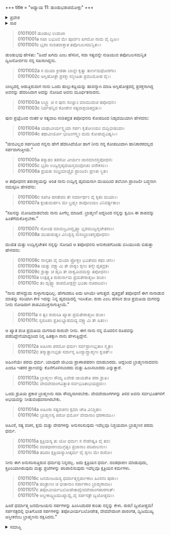 +++
title = "ಅಧ್ಯಾಯ 11: ಡುಂಡುಭಶಾಪಮೋಕ್ಷಃ"
+++

<details><summary>ಪ್ರವೇಶ</summary>


।।   ಓಂ ಓಂ ನಮೋ ನಾರಾಯಣಾಯ।।   ಶ್ರೀ ವೇದವ್ಯಾಸಾಯ ನಮಃ ।।

ಶ್ರೀ ಕೃಷ್ಣದ್ವೈಪಾಯನ ವೇದವ್ಯಾಸ ವಿರಚಿತ

**ಶ್ರೀ ಮಹಾಭಾರತ**

**ಆದಿ ಪರ್ವ**

**ಪೌಲೋಮ ಪರ್ವ**

**ಅಧ್ಯಾಯ 11**

</details>

<details><summary>ಸಾರ</summary>

ಡುಂಡುಭನ ಕಥೆ (1-10). ಡುಂಡುಭನು ರುರುವಿಗೆ ಸರ್ಪಗಳನ್ನು ಕೊಲ್ಲಬಾರದೆಂದು ಸಲಹೆ ನೀಡುವುದು (11-15).

</details>

> 01011001 ಡುಂಡುಭ ಉವಾಚ।  
01011001a ಸಖಾ ಬಭೂವ ಮೇ ಪೂರ್ವಂ ಖಗಮೋ ನಾಮ ವೈ ದ್ವಿಜಃ।  
01011001c ಭೃಶಂ ಸಂಶಿತವಾಕ್ತಾತ ತಪೋಬಲಸಮನ್ವಿತಃ।।

ಡುಂಡುಭವು ಹೇಳಿತು: “ಹಿಂದೆ ಖಗಮ ಎಂಬ ಹೆಸರಿನ, ಸದಾ ಸತ್ಯವನ್ನೇ ನುಡಿಯುವ ತಪೋಬಲಸಮನ್ವಿತ ದ್ವಿಜನೋರ್ವನು ನನ್ನ ಸಖನಾಗಿದ್ದನು.

> 01011002a ಸ ಮಯಾ ಕ್ರೀಡತಾ ಬಾಲ್ಯೇ ಕೃತ್ವಾ ತಾರ್ಣಮಥೋರಗಂ।  
01011002c ಅಗ್ನಿಹೋತ್ರೇ ಪ್ರಸಕ್ತಃ ಸನ್ಭೀಷಿತಃ ಪ್ರಮುಮೋಹ ವೈ।।

ಬಾಲ್ಯದಲ್ಲಿ ಆಡುತ್ತಿರುವಾಗ ನಾನು ಒಂದು ಹುಲ್ಲುಕಡ್ಡಿಯನ್ನು ಹಾವನ್ನಾಗಿ ಮಾಡಿ ಅಗ್ನಿಹೋತ್ರದಲ್ಲಿ ಪ್ರಸಕ್ತನಾಗಿದ್ದ ಅವನನ್ನು ಹೆದರಿಸಿದಾಗ ಅದನ್ನು ನೋಡಿದ ಅವನು ಮೂರ್ಛಿತನಾದನು.

> 01011003a ಲಬ್ಧ್ವಾ ಚ ಸ ಪುನಃ ಸಂಜ್ಞಾಂ ಮಾಮುವಾಚ ತಪೋಧನಃ।  
01011003c ನಿರ್ದಹನ್ನಿವ ಕೋಪೇನ ಸತ್ಯವಾಕ್ಸಂಶಿತವ್ರತಃ।।

ಪುನಃ ಪ್ರಜ್ಞೆಬಂದ ನಂತರ ಆ ಸತ್ಯವಾದಿ ಸಂಶಿತವ್ರತ ತಪೋಧನನು ಕೋಪದಿಂದ ನಿಹೃದಯಿಯಾಗಿ ಹೇಳಿದನು:

> 01011004a ಯಥಾವೀರ್ಯಸ್ತ್ವಯಾ ಸರ್ಪಃ ಕೃತೋಽಯಂ ಮದ್ಬಿಭೀಷಯಾ।  
01011004c ತಥಾವೀರ್ಯೋ ಭುಜಂಗಸ್ತ್ವಂ ಮಮ ಕೋಪಾದ್ಭವಿಷ್ಯಸಿ।।

“ಜೀವವಿಲ್ಲದ ಸರ್ಪದಿಂದ ನನ್ನನು ಹೇಗೆ ಹೆದರಿಸಿದೆಯೋ ಹಾಗೆ ನೀನು ನನ್ನ ಕೋಪದಿಂದಾಗಿ ಹಾನಿಕಾರಕವಲ್ಲದ ಸರ್ಪವಾಗುತ್ತೀಯೆ.”

> 01011005a ತಸ್ಯಾಹಂ ತಪಸೋ ವೀರ್ಯಂ ಜಾನಮಾನಸ್ತಪೋಧನ।  
01011005c ಭೃಶಂ ಉದ್ವಿಗ್ನಹೃದಯಸ್ತಮವೋಚಂ ವನೌಕಸಂ।।  
01011006a ಪ್ರಯತಃ ಸಂಭ್ರಮಾಚ್ಚೈವ ಪ್ರಾಂಜಲಿಃ ಪ್ರಣತಃ ಸ್ಥಿತಃ।

ಆ ತಪೋಧನನ ತಪಃಶಕ್ತಿಯನ್ನು ಅರಿತ ನಾನು ಉದ್ವಿಗ್ನ ಹೃದಯನಾಗಿ ದುಃಖದಿಂದ ತಲೆಬಾಗಿ ಪ್ರಾಂಜಲೀ ಬದ್ಧನಾಗಿ ನಮಸ್ಕರಿಸಿ ಹೇಳಿದೆನು:

> 01011006c ಸಖೇತಿ ಹಸತೇದಂ ತೇ ನರ್ಮಾರ್ಥಂ ವೈ ಕೃತಂ ಮಯಾ।।   
01011007a ಕ್ಷಂತುಮರ್ಹಸಿ ಮೇ ಬ್ರಹ್ಮಂ ಶಾಪೋಽಯಂ ವಿನಿವರ್ತ್ಯತಾಂ।

“ಸಖನನ್ನು ಮೋಡಿಮಾಡಲೆಂದು ನಾನು ಹೀಗೆಲ್ಲ ಮಾಡಿದೆ. ಬ್ರಾಹ್ಮಣ! ಆದ್ದರಿಂದ ನನ್ನನ್ನು ಕ್ಷಮಿಸಿ ಈ ಶಾಪವನ್ನು ಹಿಂತೆಗೆದುಕೊಳ್ಳಬೇಕು.”

> 01011007c ಸೋಽಥ ಮಾಮಬ್ರವೀದ್ದೃಷ್ಠ್ವಾ ಭೃಶಮುದ್ವಿಗ್ನಚೇತಸಂ।।  
01011008a ಮುಹುರುಷ್ಣಂ ವಿನಿಃಶ್ವಸ್ಯ ಸುಸಂಭ್ರಾಂತಸ್ತಪೋಧನಃ।

ದುಃಖಿತ ಮತ್ತು ಉದ್ವಿಗ್ನಚೇತಸ ನನ್ನನ್ನು ನೋಡಿದ ಆ ತಪೋಧನನು ಅನುಕಂಪಗೊಂಡು ಬಿಸಿಯುಸಿರು ಬಿಡುತ್ತಾ ಹೇಳಿದನು:

> 01011008c ನಾನೃತಂ ವೈ ಮಯಾ ಪ್ರೋಕ್ತಂ ಭವಿತೇದಂ ಕಥಂ ಚನ।।  
01011009a ಯತ್ತು ವಕ್ಷ್ಯಾಮಿ ತೇ ವಾಕ್ಯಂ ಶೃಣು ತನ್ಮೇ ಧೃತವ್ರತ।  
01011009c ಶ್ರುತ್ವಾ ಚ ಹೃದಿ ತೇ ವಾಕ್ಯಮಿದಮಸ್ತು ತಪೋಧನ।।  
01011010a ಉತ್ಪತ್ಸ್ಯತಿ ರುರುರ್ನಾಮ ಪ್ರಮತೇರಾತ್ಮಜಃ ಶುಚಿಃ।  
01011010c ತಂ ದೃಷ್ಟ್ವಾ ಶಾಪಮೋಕ್ಷಸ್ತೇ ಭವಿತಾ ನಚಿರಾದಿವ।।

“ನಾನು ಹೇಳಿದ್ದುದು ಸುಳ್ಳಾಗುವುದಿಲ್ಲ. ಹೇಗಾದರೂ ಅದು ಆಗಿಯೇ ಆಗುತ್ತದೆ. ಧೃತವ್ರತ! ತಪೋಧನ! ಈಗ ನಾನಾಡುವ ಮಾತನ್ನು ಸರಿಯಾಗಿ ಕೇಳಿ ಇದನ್ನು ನಿನ್ನ ಹೃದಯದಲ್ಲಿ ಇರಿಸಿಕೋ. ರುರು ಎಂಬ ಹೆಸರಿನ ಶುಚಿ ಪ್ರಮತಿಯ ಮಗನನ್ನು ನೀನು ನೋಡಿದಾಗ ಶಾಪವಿಮುಕ್ತನಾಗುತ್ತೀಯೆ.”

> 01011011a ಸ ತ್ವಂ ರುರುರಿತಿ ಖ್ಯಾತಃ ಪ್ರಮತೇರಾತ್ಮಜಃ ಶುಚಿಃ।  
01011011c ಸ್ವರೂಪಂ ಪ್ರತಿಲಭ್ಯಾಹಮದ್ಯ ವಕ್ಷ್ಯಾಮಿ ತೇ ಹಿತಂ।।

ಆ ಖ್ಯಾತ ಶುಚಿ ಪ್ರಮತಿಯ ಮಗನಾದ ರುರುವೇ ನೀನು. ಈಗ ನಾನು ನನ್ನ ಮೊದಲಿನ ರೂಪವನ್ನು ಪಡೆದಿದ್ದೇನೆಯಾದ್ದರಿಂದ ನಿನ್ನ ಹಿತಕ್ಕಾಗಿ ನಾನು ಹೇಳುತ್ತಿದ್ದೇನೆ.

> 01011012a ಅಹಿಂಸಾ ಪರಮೋ ಧರ್ಮಃ ಸರ್ವಪ್ರಾಣಭೃತಾಂ ಸ್ಮೃತಃ।  
01011012c ತಸ್ಮಾತ್ಪ್ರಾಣಭೃತಃ ಸರ್ವಾನ್ನ ಹಿಂಸ್ಯಾದ್ಬ್ರಾಹ್ಮಣಃ ಕ್ವಚಿತ್।।

ಅಹಿಂಸೆಯೇ ಪರಮ ಧರ್ಮ. ಯಾವುದೇ ಜೀವಿಯ ಪ್ರಾಣಾಪಹರಣ ಮಾಡಬಾರದು. ಆದ್ದರಿಂದ ಬ್ರಾಹ್ಮಣನಾದವನು ಎಂದೂ ಇತರರ ಪ್ರಾಣವನ್ನು ಕೊನೆಗೊಳಿಸಬಾರದು ಮತ್ತು ಹಿಂಸಿಸಬಾರದು ಎನ್ನುತ್ತಾರೆ.

> 01011013a ಬ್ರಾಹ್ಮಣಃ ಸೌಮ್ಯ ಏವೇಹ ಜಾಯತೇತಿ ಪರಾ ಶ್ರುತಿಃ।  
01011013c ವೇದವೇದಾಂಗವಿತ್ತಾತ ಸರ್ವಭೂತಾಭಯಪ್ರದಃ।।

ಒಂದು ಶ್ರುತಿಯ ಪ್ರಕಾರ ಬ್ರಾಹ್ಮಣನು ಸದಾ ಸೌಮ್ಯನಾಗಿರಬೇಕು. ವೇದವೇದಾಂಗಗಳನ್ನು ತಿಳಿದ ಅವನು ಸರ್ವಭೂತಗಳಿಗೆ ಅಭಯವನ್ನು ನೀಡುವಂಥವನಾಗಿರಬೇಕು.

> 01011014a ಅಹಿಂಸಾ ಸತ್ಯವಚನಂ ಕ್ಷಮಾ ಚೇತಿ ವಿನಿಶ್ಚಿತಂ।  
01011014c ಬ್ರಾಹ್ಮಣಸ್ಯ ಪರೋ ಧರ್ಮೋ ವೇದಾನಾಂ ಧರಣಾದಪಿ।।

ಅಹಿಂಸೆ, ಸತ್ಯ ವಚನ, ಕ್ಷಮೆ ಮತ್ತು ವೇದಗಳನ್ನು ಅನುಸರಿಸುವುದು ಇವೆಲ್ಲವೂ ನಿಶ್ಚಯವಾಗಿ ಬ್ರಾಹ್ಮಣನ ಪರಮ ಧರ್ಮ.

> 01011015a ಕ್ಷತ್ರಿಯಸ್ಯ ತು ಯೋ ಧರ್ಮಃ ಸ ನೇಹೇಷ್ಯತಿ ವೈ ತವ।  
01011015c ದಂಡಧಾರಣಮುಗ್ರತ್ವಂ ಪ್ರಜಾನಾಂ ಪರಿಪಾಲನಂ।।  
01011016a ತದಿದಂ ಕ್ಷತ್ರಿಯಸ್ಯಾಸೀತ್ಕರ್ಮ ವೈ ಶೃಣು ಮೇ ರುರೋ।

ನೀನು ಈಗ ಅನುಸರಿಸುತ್ತಿರುವ ಧರ್ಮವು ನಿನ್ನದಲ್ಲ. ಅದು ಕ್ಷತ್ರಿಯನ ಧರ್ಮ. ದಂಡಧಾರಣ ಮಾಡುವುದು, ಕ್ರೂರಿಯಾಗಿರುವುದು ಮತ್ತು ಪ್ರಜೆಗಳನ್ನು ಪರಿಪಾಲಿಸುವುದು ಇವೆಲ್ಲವೂ ಕ್ಷತ್ರಿಯನ ಕರ್ಮಗಳು.

> 01011016c ಜನಮೇಜಯಸ್ಯ ಧರ್ಮಾತ್ಮನ್ಸರ್ಪಾಣಾಂ ಹಿಂಸನಂ ಪುರಾ।।  
01011017a ಪರಿತ್ರಾಣಂ ಚ ಭೀತಾನಾಂ ಸರ್ಪಾಣಾಂ ಬ್ರಾಹ್ಮಣಾದಪಿ।  
01011017c ತಪೋವೀರ್ಯಬಲೋಪೇತಾದ್ವೇದವೇದಾಂಗಪಾರಗಾತ್।   
01011017e ಆಸ್ತೀಕಾದ್ದ್ವಿಜಮುಖ್ಯಾದ್ವೈ ವೈ ಸರ್ಪಸತ್ರೇ ದ್ವಿಜೋತ್ತಮ।।

ಹಿಂದೆ ಧರ್ಮಾತ್ಮ ಜನಮೇಜಯನು ಸರ್ಪಗಳನ್ನು ಹಿಂಸಿಸಿದುದರ ಕುರಿತು ನನ್ನನ್ನು ಕೇಳು. ರುರು! ದ್ವಿಜೋತ್ತಮ! ಸರ್ಪಸತ್ರದಲ್ಲಿ ಭೀತಿಗೊಂಡ ಸರ್ಪಗಳನ್ನು ತಪೋವೀರ್ಯಬಲೋಪೇತ, ವೇದವೇದಾಂಗ ಪಾರಂಗತ, ದ್ವಿಜಮುಖ್ಯ ಆಸ್ತೀಕನೆಂಬ ಬ್ರಾಹ್ಮಣನು ರಕ್ಷಿಸಿದನು.”

<details><summary>ಸಮಾಪ್ತಿ</summary>

ಇತಿ ಶ್ರೀ ಮಹಾಭಾರತೇ ಆದಿಪರ್ವಣಿ ಪೌಲೋಮಪರ್ವಣಿ ಡುಂಡುಭಶಾಪಮೋಕ್ಷೋ ನಾಮ ಏಕಾದಶೋಽಧ್ಯಾಯಃ।।  
ಇದು ಶ್ರೀ ಮಹಾಭಾರತದಲ್ಲಿ ಆದಿಪರ್ವದಲ್ಲಿ ಪೌಲೋಮಪರ್ವದಲ್ಲಿ ಡುಂಡುಭಶಾಪಮೋಕ್ಷ ಎನ್ನುವ ಹನ್ನೊಂದನೆಯ ಅಧ್ಯಾಯವು.



</details>


